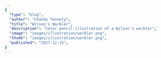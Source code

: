 ```yaml
---
{
  "type": "blog",
  "author": "Chandu Tennety",
  "title": "Wilson's Warbler",
  "description": "Color pencil illustration of a Wilson's warbler",
  "image": "images/illustration/warbler.png",
  "thumb": "images/illustration/warbler.png",
  "published": "2017-12-15",
}
---
```

